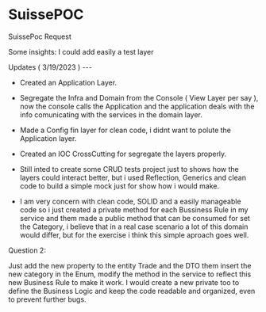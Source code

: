 # SuissePOC
SuissePoc Request

Some insights:
I could add easily a test layer

Updates ( 3/19/2023 ) --- 

- Created an Application Layer.

- Segregate the Infra and Domain from the Console ( View Layer per say ), now the console calls the Application and the application deals with the info comunicating with the services in the domain layer.

- Made a Config fin layer for clean code, i didnt want to polute the Application layer.

- Created an IOC CrossCutting for segregate the layers properly.

- Still inted to create some CRUD tests project just to shows how the layers could interact better, but i used Reflection, Generics and clean code to build a simple mock just for show how i would make.

- I am very concern with clean code, SOLID and a easily manageable code so i just created a private method for each Bussiness Rule in my service and them made a public method that can be consumed for set the Category, i believe that in a real case scenario a lot of this domain would differ, but for the exercise i think this simple aproach goes well.

Question 2:

Just add the new property to the entity Trade and the DTO  them insert the new category in the Enum, modify the method in the service to reflect this new Business Rule
to make it work. I would create a new private too to define the Business Logic and keep the code readable and organized, even to prevent further bugs.

